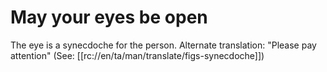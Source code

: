 # May your eyes be open

The eye is a synecdoche for the person. Alternate translation: "Please pay attention" (See: [[rc://en/ta/man/translate/figs-synecdoche]])

